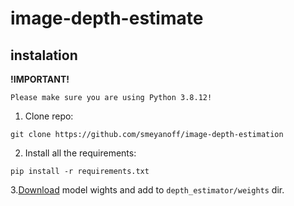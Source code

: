 # image-depth-estimate

## instalation 

**!IMPORTANT!**

`Please make sure you are using Python 3.8.12!`

1. Clone repo:

`git clone https://github.com/smeyanoff/image-depth-estimation`

2. Install all the requirements:

`pip install -r requirements.txt`

3.[Download](https://drive.google.com/drive/folders/13TJ4PCw4N65R13PN6ozzgmc8F0lBD9x8?usp=share_link) model wights and add to `depth_estimator/weights` dir.
